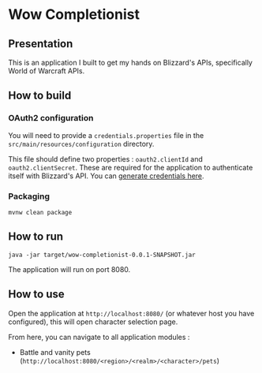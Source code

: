 # Wow Completionist

## Presentation

This is an application I built to get my hands on Blizzard's APIs, specifically World of Warcraft APIs.

## How to build

### OAuth2 configuration

You will need to provide a `credentials.properties` file in the `src/main/resources/configuration` directory.

This file should define two properties : `oauth2.clientId` and `oauth2.clientSecret`. These are required for the application
to authenticate itself with Blizzard's API. You can [generate credentials here](https://develop.battle.net/access/clients).

### Packaging

```
mvnw clean package
```

## How to run

```
java -jar target/wow-completionist-0.0.1-SNAPSHOT.jar
```

The application will run on port 8080.

## How to use

Open the application at `http://localhost:8080/` (or whatever host you have configured), this will open character selection page.

From here, you can navigate to all application modules : 

* Battle and vanity pets (`http://localhost:8080/<region>/<realm>/<character>/pets`)

